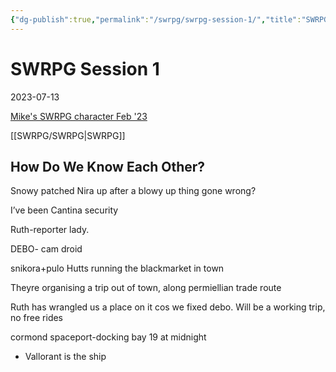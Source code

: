 ```yaml
---
{"dg-publish":true,"permalink":"/swrpg/swrpg-session-1/","title":"SWRPG Session 1","noteIcon":""}
---
```



# SWRPG Session 1

2023-07-13

[Mike's SWRPG character Feb '23](Mike's%20SWRPG%20character%20Feb%20'23.md)

[[SWRPG/SWRPG\|SWRPG]]

## How Do We Know Each Other?

Snowy patched Nira up after a blowy up thing gone wrong?

I’ve been Cantina security

Ruth-reporter lady. 

DEBO- cam droid

snikora+pulo Hutts running the blackmarket in town

Theyre organising a trip out of town, along permiellian trade route

Ruth has wrangled us a place on it cos we fixed debo. Will be a working trip, no free rides

cormond spaceport-docking bay 19 at midnight

- Vallorant is the ship
